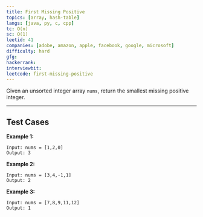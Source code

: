 ```yaml
---
title: First Missing Positive
topics: [array, hash-table]
langs: [java, py, c, cpp]
tc: O(n)
sc: O(1)
leetid: 41
companies: [adobe, amazon, apple, facebook, google, microsoft]
difficulty: hard
gfg: 
hackerrank: 
interviewbit: 
leetcode: first-missing-positive
---
```


Given an unsorted integer array `nums`, return the smallest missing positive integer.

---
## Test Cases

**Example 1:**
```
Input: nums = [1,2,0]
Output: 3
```

**Example 2:**
```
Input: nums = [3,4,-1,1]
Output: 2
```

**Example 3:**
```
Input: nums = [7,8,9,11,12]
Output: 1
```